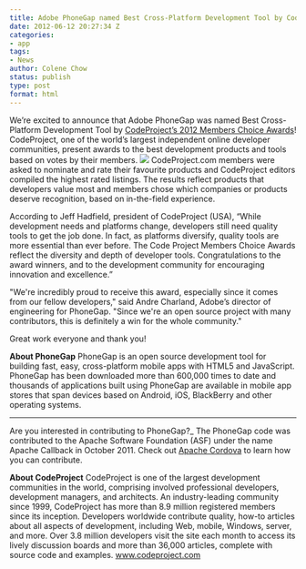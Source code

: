 ```yaml
---
title: Adobe PhoneGap named Best Cross-Platform Development Tool by CodeProject
date: 2012-06-12 20:27:34 Z
categories:
- app
tags:
- News
author: Colene Chow
status: publish
type: post
format: html
---
```


We’re excited to announce that Adobe PhoneGap was named Best Cross-Platform Development Tool by [CodeProject’s 2012 Members Choice Awards](http://www.codeproject.com/PressReleases/5777/CODEPROJECT-ANNOUNCES-FOURTH-ANNUAL-MEMBERS-CHOICE.aspx)! CodeProject, one of the world’s largest independent online developer communities, present awards to the best development products and tools based on votes by their members. [![](/uploads/2012/06/awards-code-project-2012.png)](/uploads/2012/06/awards-code-project-2012.png) CodeProject.com members were asked to nominate and rate their favourite products and CodeProject editors compiled the highest rated listings. The results reflect products that developers value most and members chose which companies or products deserve recognition, based on in-the-field experience.

According to Jeff Hadfield, president of CodeProject (USA), “While development needs and platforms change, developers still need quality tools to get the job done. In fact, as platforms diversify, quality tools are more essential than ever before. The Code Project Members Choice Awards reflect the diversity and depth of developer tools. Congratulations to the award winners, and to the development community for encouraging innovation and excellence.”

"We're incredibly proud to receive this award, especially since it comes from our fellow developers," said Andre Charland, Adobe’s director of engineering for PhoneGap. "Since we're an open source project with many contributors, this is definitely a win for the whole community."

Great work everyone and thank you!

**About PhoneGap** PhoneGap is an open source development tool for building fast, easy, cross-platform mobile apps with HTML5 and JavaScript. PhoneGap has been downloaded more than 600,000 times to date and thousands of applications built using PhoneGap are available in mobile app stores that span devices based on Android, iOS, BlackBerry and other operating systems.

---

Are you interested in contributing to PhoneGap?_ The PhoneGap code was contributed to the Apache Software Foundation (ASF) under the name Apache Callback in October 2011\. Check out [Apache Cordova](http://incubator.apache.org/cordova/) to learn how you can contribute.

**About CodeProject** CodeProject is one of the largest development communities in the world, comprising involved professional developers, development managers, and architects. An industry-leading community since 1999, CodeProject has more than 8.9 million registered members since its inception. Developers worldwide contribute quality, how-to articles about all aspects of development, including Web, mobile, Windows, server, and more. Over 3.8 million developers visit the site each month to access its lively discussion boards and more than 36,000 articles, complete with source code and examples. www.codeproject.com
